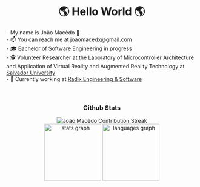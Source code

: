 <h1 align= "center"><b> 🌎 Hello World 🌎</b></h1>
- My name is João Macêdo 🤝 <br>
- 📫 You can reach me at joaomacedx@gmail.com <br>
- 🎓 Bachelor of Software Engineering in progress <br>
- 🕵️‍ Volunteer Researcher at the Laboratory of Microcontroller Architecture and Application of Virtual Reality and Augmented Reality Technology at <a href="https://www.unifacs.br">Salvador University</a><br>
- 💼 Currently working at <a href="https://www.radixeng.com">Radix Engineering & Software</a><br>
<br>
<br clear="both">
<div align="center">
  <h3> Github Stats </h3>
  <img src="https://github-readme-streak-stats.herokuapp.com?user=joaomacedx&theme=radical&locale=en&hide_border=true&date_format=M%20j%5B%2C%20Y%5D&ring=5194F0&fire=5194F0&currStreakLabel=5194F0" alt="João Macêdo Contribution Streak" />
  <br>
  <img src="https://github-readme-stats.vercel.app/api?hide_title=false&hide_rank=false&show_icons=true&include_all_commits=true&count_private=true&disable_animations=false&theme=radical&locale=en&hide_border=true&username=joaomacedx" height="150" alt="stats graph"  />
  <img src="https://github-readme-stats.vercel.app/api/top-langs?locale=en&hide_title=false&layout=compact&card_width=320&langs_count=12&theme=radical&hide_border=true&username=joaomacedx" height="150" alt="languages graph"  />
</div>
<br clear="both">
